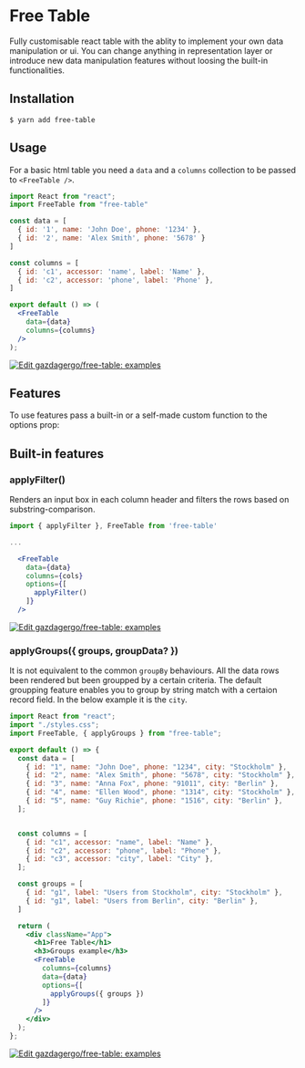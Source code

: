 # Free Table

Fully customisable react table with the ablity to implement your own data manipulation or ui. You can change anything in representation layer or introduce new data manipulation features without loosing the built-in functionalities.

## Installation

`$ yarn add free-table`

## Usage

For a basic html table you need a `data` and a `columns` collection to be passed to `<FreeTable />`.

```jsx
import React from "react";
import FreeTable from "free-table"

const data = [
  { id: '1', name: 'John Doe', phone: '1234' },
  { id: '2', name: 'Alex Smith', phone: '5678' }
]

const columns = [
  { id: 'c1', accessor: 'name', label: 'Name' },
  { id: 'c2', accessor: 'phone', label: 'Phone' },
]

export default () => (
  <FreeTable
    data={data}
    columns={columns}
  />
);
```

[![Edit gazdagergo/free-table: examples](https://codesandbox.io/static/img/play-codesandbox.svg)](https://codesandbox.io/s/github/gazdagergo/free-table/tree/master/examples?module=%2Fsrc%2FBasic.js)


## Features

To use features pass a built-in or a self-made custom function to the options prop:

## Built-in features

### applyFilter()

Renders an input box in each column header and filters the rows based on substring-comparison.

```jsx
import { applyFilter }, FreeTable from 'free-table'

...

  <FreeTable
    data={data}
    columns={cols}
    options={[
      applyFilter()
    ]}
  />
```
[![Edit gazdagergo/free-table: examples](https://codesandbox.io/static/img/play-codesandbox.svg)](https://codesandbox.io/s/github/gazdagergo/free-table/tree/master/examples?initialpath=%2Ffilter&module=%2Fsrc%2FFilter.js)


### applyGroups({ groups, groupData? })

It is not equivalent to the common `groupBy` behaviours. All the data rows been rendered but been groupped by a certain criteria. The default groupping feature enables you to group by string match with a certaion record field. In the below example it is the `city`.

```jsx
import React from "react";
import "./styles.css";
import FreeTable, { applyGroups } from "free-table";

export default () => {
  const data = [
    { id: "1", name: "John Doe", phone: "1234", city: "Stockholm" },
    { id: "2", name: "Alex Smith", phone: "5678", city: "Stockholm" },
    { id: "3", name: "Anna Fox", phone: "91011", city: "Berlin" },
    { id: "4", name: "Ellen Wood", phone: "1314", city: "Stockholm" },
    { id: "5", name: "Guy Richie", phone: "1516", city: "Berlin" },
  ];


  const columns = [
    { id: "c1", accessor: "name", label: "Name" },
    { id: "c2", accessor: "phone", label: "Phone" },
    { id: "c3", accessor: "city", label: "City" },
  ];

  const groups = [
    { id: "g1", label: "Users from Stockholm", city: "Stockholm" },
    { id: "g1", label: "Users from Berlin", city: "Berlin" },
  ]

  return (
    <div className="App">
      <h1>Free Table</h1>
      <h3>Groups example</h3>
      <FreeTable
        columns={columns}
        data={data}
        options={[
          applyGroups({ groups })
        ]}
      />
    </div>
  );
};
```

[![Edit gazdagergo/free-table: examples](https://codesandbox.io/static/img/play-codesandbox.svg)](https://codesandbox.io/s/github/gazdagergo/free-table/tree/master/examples?initialpath=%2Fgroups&module=%2Fsrc%2FGroups.js)
